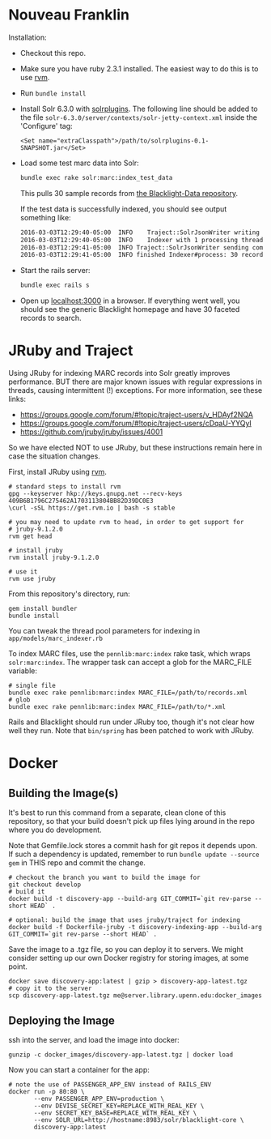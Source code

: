 
# Nouveau Franklin

Installation:

- Checkout this repo.
- Make sure you have ruby 2.3.1 installed. The easiest way to do this is to use [rvm](https://rvm.io/).
- Run `bundle install`
- Install Solr 6.3.0 with
  [solrplugins](https://github.com/upenn-libraries/solrplugins). The following line should be added 
  to the file `solr-6.3.0/server/contexts/solr-jetty-context.xml` inside the 'Configure' tag:

  ```
  <Set name="extraClasspath">/path/to/solrplugins-0.1-SNAPSHOT.jar</Set>
  ```

- Load some test marc data into Solr:

  ```bash
  bundle exec rake solr:marc:index_test_data
  ```

  This pulls 30 sample records from
  [the Blacklight-Data repository](https://github.com/projectblacklight/blacklight-data).

  If the test data is successfully indexed, you should see output
  something like:
  
  ```bash
  2016-03-03T12:29:40-05:00  INFO    Traject::SolrJsonWriter writing to 'http://127.0.0.1:8983/solr/blacklight-core/update/json' in batches of 100 with 1 bg threads
  2016-03-03T12:29:40-05:00  INFO    Indexer with 1 processing threads, reader: Traject::MarcReader and writer: Traject::SolrJsonWriter
  2016-03-03T12:29:41-05:00  INFO Traject::SolrJsonWriter sending commit to solr at url http://127.0.0.1:8983/solr/blacklight-core/update/json...
  2016-03-03T12:29:41-05:00  INFO finished Indexer#process: 30 records in 0.471 seconds; 63.8 records/second overall.
  ```

* Start the rails server:

  ```bash
  bundle exec rails s
  ```

- Open up [localhost:3000](localhost:3000) in a browser.  If
  everything went well, you should see the generic Blacklight homepage
  and have 30 faceted records to search.


# JRuby and Traject

Using JRuby for indexing MARC records into Solr greatly improves
performance. BUT there are major known issues with regular expressions
in threads, causing intermittent (!) exceptions. For more information,
see these links:

- https://groups.google.com/forum/#!topic/traject-users/v_HDAyf2NQA
- https://groups.google.com/forum/#!topic/traject-users/cDqaU-YYQyI
- https://github.com/jruby/jruby/issues/4001

So we have elected NOT to use JRuby, but these instructions remain
here in case the situation changes.

First, install JRuby using [rvm](https://rvm.io/).

```
# standard steps to install rvm
gpg --keyserver hkp://keys.gnupg.net --recv-keys 409B6B1796C275462A1703113804BB82D39DC0E3
\curl -sSL https://get.rvm.io | bash -s stable

# you may need to update rvm to head, in order to get support for
# jruby-9.1.2.0
rvm get head

# install jruby
rvm install jruby-9.1.2.0

# use it
rvm use jruby
```

From this repository's directory, run:

```
gem install bundler
bundle install
```

You can tweak the thread pool parameters for indexing in `app/models/marc_indexer.rb`

To index MARC files, use the `pennlib:marc:index` rake task, which
wraps `solr:marc:index`. The wrapper task can accept a glob for the
MARC_FILE variable:

```
# single file
bundle exec rake pennlib:marc:index MARC_FILE=/path/to/records.xml
# glob
bundle exec rake pennlib:marc:index MARC_FILE=/path/to/*.xml
```

Rails and Blacklight should run under JRuby too, though it's not clear
how well they run. Note that `bin/spring` has been patched to work
with JRuby.


# Docker

## Building the Image(s)

It's best to run this command from a separate, clean clone of this
repository, so that your build doesn't pick up files lying around in
the repo where you do development.

Note that Gemfile.lock stores a commit hash for git repos it depends
upon. If such a dependency is updated, remember to run `bundle update
--source gem` in THIS repo and commit the change.

```
# checkout the branch you want to build the image for
git checkout develop
# build it
docker build -t discovery-app --build-arg GIT_COMMIT=`git rev-parse --short HEAD` .

# optional: build the image that uses jruby/traject for indexing
docker build -f Dockerfile-jruby -t discovery-indexing-app --build-arg GIT_COMMIT=`git rev-parse --short HEAD` .
```

Save the image to a .tgz file, so you can deploy it to servers. We
might consider setting up our own Docker registry for storing images,
at some point.

```
docker save discovery-app:latest | gzip > discovery-app-latest.tgz
# copy it to the server
scp discovery-app-latest.tgz me@server.library.upenn.edu:docker_images
```

## Deploying the Image

ssh into the server, and load the image into docker:

```
gunzip -c docker_images/discovery-app-latest.tgz | docker load
```

Now you can start a container for the app:

```
# note the use of PASSENGER_APP_ENV instead of RAILS_ENV
docker run -p 80:80 \
       --env PASSENGER_APP_ENV=production \
       --env DEVISE_SECRET_KEY=REPLACE_WITH_REAL_KEY \
       --env SECRET_KEY_BASE=REPLACE_WITH_REAL_KEY \
       --env SOLR_URL=http://hostname:8983/solr/blacklight-core \
       discovery-app:latest
```

